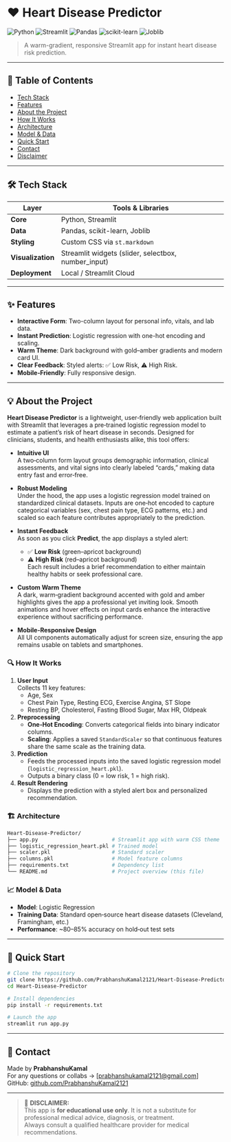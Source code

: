 # ❤️ Heart Disease Predictor

![Python](https://img.shields.io/badge/Python-3776AB?style=for-the-badge&logo=python&logoColor=white)
![Streamlit](https://img.shields.io/badge/Streamlit-FF4B4B?style=for-the-badge&logo=streamlit&logoColor=white)
![Pandas](https://img.shields.io/badge/Pandas-150458?style=for-the-badge&logo=pandas&logoColor=white)
![scikit-learn](https://img.shields.io/badge/scikit--learn-F7931E?style=for-the-badge&logo=scikit-learn&logoColor=white)
![Joblib](https://img.shields.io/badge/Joblib-FFDB3A?style=for-the-badge&logo=python&logoColor=black)

> A warm-gradient, responsive Streamlit app for instant heart disease risk prediction.

---

## 🎯 Table of Contents

- [Tech Stack](#-tech-stack)
- [Features](#-features)
- [About the Project](#-about-the-project)
- [How It Works](#-how-it-works)
- [Architecture](#-architecture)
- [Model & Data](#-model--data)
- [Quick Start](#-quick-start)
- [Contact](#-contact)
- [Disclaimer](#-disclaimer)

---

## 🛠️ Tech Stack

| Layer                | Tools & Libraries                                       |
|-------------------|------------------------------------------------------------|
| **Core**          | Python, Streamlit                                          |
| **Data**          | Pandas, scikit-learn, Joblib                               |
| **Styling**       | Custom CSS via `st.markdown`                               |
| **Visualization** | Streamlit widgets (slider, selectbox, number_input)        |
| **Deployment**    | Local / Streamlit Cloud                                    |


---

## ✨ Features

- **Interactive Form**: Two-column layout for personal info, vitals, and lab data.  
- **Instant Prediction**: Logistic regression with one-hot encoding and scaling.  
- **Warm Theme**: Dark background with gold–amber gradients and modern card UI.  
- **Clear Feedback**: Styled alerts: ✅ Low Risk, ⚠️ High Risk.  
- **Mobile‑Friendly**: Fully responsive design.

---

## 💡 About the Project

**Heart Disease Predictor** is a lightweight, user‑friendly web application built with Streamlit that leverages a pre‑trained logistic regression model to estimate a patient’s risk of heart disease in seconds. Designed for clinicians, students, and health enthusiasts alike, this tool offers:

- **Intuitive UI**  
  A two‑column form layout groups demographic information, clinical assessments, and vital signs into clearly labeled “cards,” making data entry fast and error‑free.

- **Robust Modeling**  
  Under the hood, the app uses a logistic regression model trained on standardized clinical datasets. Inputs are one‑hot encoded to capture categorical variables (sex, chest pain type, ECG patterns, etc.) and scaled so each feature contributes appropriately to the prediction.

- **Instant Feedback**  
  As soon as you click **Predict**, the app displays a styled alert:
  - ✅ **Low Risk** (green–apricot background)  
  - ⚠️ **High Risk** (red–apricot background)  
  Each result includes a brief recommendation to either maintain healthy habits or seek professional care.

- **Custom Warm Theme**  
  A dark, warm‑gradient background accented with gold and amber highlights gives the app a professional yet inviting look. Smooth animations and hover effects on input cards enhance the interactive experience without sacrificing performance.

- **Mobile-Responsive Design**  
  All UI components automatically adjust for screen size, ensuring the app remains usable on tablets and smartphones.

### 🔍 How It Works

1. **User Input**  
   Collects 11 key features: 
   - Age, Sex  
   - Chest Pain Type, Resting ECG, Exercise Angina, ST Slope  
   - Resting BP, Cholesterol, Fasting Blood Sugar, Max HR, Oldpeak  
2. **Preprocessing**  
   - **One‑Hot Encoding**: Converts categorical fields into binary indicator columns.  
   - **Scaling**: Applies a saved `StandardScaler` so that continuous features share the same scale as the training data.  
3. **Prediction**  
   - Feeds the processed inputs into the saved logistic regression model (`logistic_regression_heart.pkl`).  
   - Outputs a binary class (0 = low risk, 1 = high risk).  
4. **Result Rendering**  
   - Displays the prediction with a styled alert box and personalized recommendation.  

### 🏗️ Architecture

```bash
Heart-Disease-Predictor/
├── app.py                        # Streamlit app with warm CSS theme
├── logistic_regression_heart.pkl # Trained model
├── scaler.pkl                    # Standard scaler
├── columns.pkl                   # Model feature columns
├── requirements.txt              # Dependency list
└── README.md                     # Project overview (this file)
```

### 📈 Model & Data

- **Model**: Logistic Regression  
- **Training Data**: Standard open‑source heart disease datasets (Cleveland, Framingham, etc.)  
- **Performance**: ~80–85% accuracy on hold‑out test sets  

---

## 🚀 Quick Start

```bash
# Clone the repository
git clone https://github.com/PrabhanshuKamal2121/Heart-Disease-Predictor.git
cd Heart-Disease-Predictor

# Install dependencies
pip install -r requirements.txt

# Launch the app
streamlit run app.py
```
---

## 📧 Contact

Made by **PrabhanshuKamal**  
For any questions or collabs → [prabhanshukamal2121@gmail.com]  
GitHub: [github.com/PrabhanshuKamal2121](https://github.com/PrabhanshuKamal2121)

---

> 🚨 **DISCLAIMER:**  
> This app is **for educational use only**. It is not a substitute for professional medical advice, diagnosis, or treatment.  
> Always consult a qualified healthcare provider for medical recommendations.

